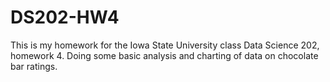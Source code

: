 # DS202-HW4
This is my homework for the Iowa State University class Data Science 202, homework 4. Doing some basic analysis and charting of data on chocolate bar ratings.
